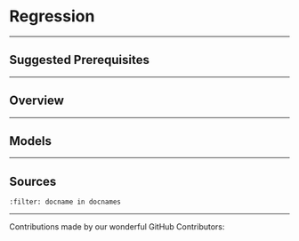 # Regression

---

## Suggested Prerequisites

---

## Overview

---

## Models

---

## Sources

```{bibliography}
:filter: docname in docnames
```

---

Contributions made by our wonderful GitHub Contributors: 